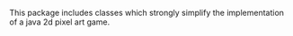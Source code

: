 This package includes classes which strongly simplify the implementation of a java 2d pixel art game.

